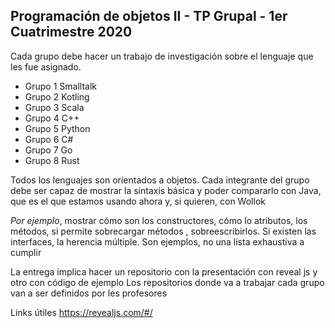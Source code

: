 ## Programación de objetos II - TP Grupal - 1er Cuatrimestre 2020

Cada grupo debe hacer un trabajo de investigación sobre el lenguaje que les fue asignado.

- Grupo 1  Smalltalk 
- Grupo 2  Kotling 
- Grupo 3  Scala 
- Grupo 4  C++ 
- Grupo 5  Python 
- Grupo 6  C# 
- Grupo 7  Go 
- Grupo 8  Rust

Todos los lenguajes son orientados a objetos. Cada integrante del grupo debe ser capaz de mostrar la sintaxis básica y poder compararlo con Java, que es el que estamos usando ahora y, si quieren, con Wollok

_Por ejemplo_, mostrar cómo son los constructores, cómo lo atributos, los métodos, si permite sobrecargar métodos , sobreescribirlos. Si existen las interfaces, la herencia múltiple. Son ejemplos, no una lista exhaustiva a cumplir

La entrega implica hacer un repositorio con la presentación con reveal js y otro con código de ejemplo
Los repositorios donde va a trabajar cada grupo van a ser definidos por les profesores

Links útiles  https://revealjs.com/#/



